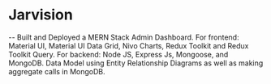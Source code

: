 # Jarvision 
-- Built and Deployed a MERN Stack Admin Dashboard. For frontend: Material UI, Material UI Data Grid, Nivo Charts, Redux Toolkit and Redux Toolkit Query. For backend: Node JS, Express Js, Mongoose, and MongoDB. Data Model using Entity Relationship Diagrams as well as making aggregate calls in MongoDB.
